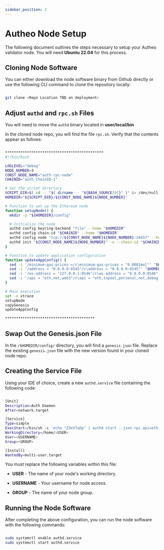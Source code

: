 ```yaml
---
sidebar_position: 2
---
```


# Autheo Node Setup

The following document outlines the steps necessary to setup your Autheo validator node. You will need **Ubuntu 22.04** for this process.

## Cloning Node Software

You can either download the node software binary from Github directly or use the following CLI command to clone the repository locally:

```bash

git clone <Repo Location TBD on deployment>

```

## Adjust `authd` and `rpc.sh` Files

You will need to move the `authd` binary located in **user/local/bin**

<!-- TODO: Check with Zeeve about what this means. -->

In the cloned node repo, you will find the file `rpc.sh`. Verify that the contents appear as follows:

```bash

*********************************************
#!/bin/bash

LOGLEVEL="debug"
NODE_NUMBER=3
CONST_NODE_NAME="auth-rpc-node"
CHAINID="auth_ChainID-1"

# Set the script directory
SCRIPT_DIR=$( cd -- "$( dirname -- "${BASH_SOURCE[0]}" )" &> /dev/null && pwd )
HOMEDIR="${SCRIPT_DIR}/${CONST_NODE_NAME}${NODE_NUMBER}"

# Function to set up the Ethereum node
function setupNode() {
  mkdir -p "${HOMEDIR}/config"

  # Initialize the node
  authd config keyring-backend "file" --home "$HOMEDIR"
  authd config chain-id "$CHAINID" --home "$HOMEDIR"
  authd config node "tcp://${CONST_NODE_NAME}${NODE_NUMBER}:26657" --home "$HOMEDIR"
  authd init "${CONST_NODE_NAME}${NODE_NUMBER}" -o --chain-id "$CHAINID" --home "$HOMEDIR"
}

# Function to update application configuration
function updateAppConfig() {
  sed -i '/minimum-gas-prices =/c\minimum-gas-prices = "0.0001mol"' "$HOMEDIR/config/app.toml"
  sed -i '/address = "0.0.0.0:8545"/c\address = "0.0.0.0:8545"' "$HOMEDIR/config/app.toml"
  sed -i '/ws-address = "127.0.0.1:8546"/c\ws-address = "0.0.0.0:8546"' "$HOMEDIR/config/app.toml"
  sed -i '/api = "eth,net,web3"/c\api = "eth,txpool,personal,net,debug,web3"' "$HOMEDIR/config/app.toml"
}

# Main execution
set -o xtrace
setupNode
copyGenesis
updateAppConfig

*****************************************

```

## Swap Out the Genesis.json File

In the `/$HOMEDIR/config/` directory, you will find a `genesis.json` file. Replace the existing `genesis.json` file with the new version found in your cloned node repo.

## Creating the Service File

Using your IDE of choice, create a new `authd.service` file containing the following code:

```bash

[Unit]
Description=Auth Daemon
After=network.target

[Service]
Type=simple
ExecStart=/bin/sh -c 'echo "Z3xV7aDp" | authd start --json-rpc.api=eth,txpool,personal,net,debug,web3 --api.enable --home YOUR_HOME-DIR' 
WorkingDirectory=/home/<USER>
User=<USERNAME>
Group=<GROUP>

[Install]
WantedBy=multi-user.target


```

You must replace the following variables within this file:

* **USER** - The name of your node's working directory.

* **USERNAME** - Your username for node access.

* **GROUP** - The name of your node group.

## Running the Node Software

After completing the above configuration, you can run the node software with the following commands:

```bash

sudo systemctl enable authd.service
sudo systemctl start authd.service 

```